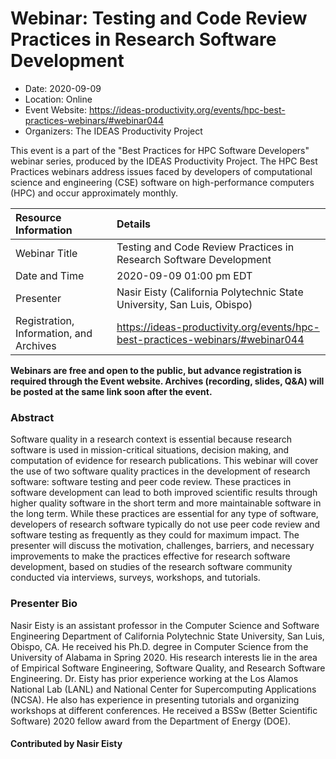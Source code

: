 # Webinar: Testing and Code Review Practices in Research Software Development

- Date: 2020-09-09
- Location: Online
- Event Website: https://ideas-productivity.org/events/hpc-best-practices-webinars/#webinar044
- Organizers: The IDEAS Productivity Project
			   
This event is a part of the "Best Practices for HPC Software
Developers" webinar series, produced by the IDEAS Productivity
Project. The HPC Best Practices webinars address issues faced by
developers of computational science and engineering (CSE) software on
high-performance computers (HPC) and occur approximately monthly.

Resource Information | Details
:--- | :---			   
Webinar Title | Testing and Code Review Practices in Research Software Development
Date and Time | 2020-09-09 01:00 pm EDT
Presenter | Nasir Eisty (California Polytechnic State University, San Luis, Obispo)
Registration, Information, and Archives | 	<https://ideas-productivity.org/events/hpc-best-practices-webinars/#webinar044>	   

**Webinars are free and open to the public, but advance registration is required through the Event website. Archives (recording, slides, Q&A) will be posted at the same link soon after the event.**

### Abstract
<p>Software quality in a research context is essential because research software is used in mission-critical situations, decision making, and computation of evidence for research publications. This webinar will cover the use of two software quality practices in the development of research software: software testing and peer code review. These practices in software development can lead to both improved scientific results through higher quality software in the short term and more maintainable software in the long term. While these practices are essential for any type of software, developers of research software typically do not use peer code review and software testing as frequently as they could for maximum impact. The presenter will discuss the motivation, challenges, barriers, and necessary improvements to make the practices effective for research software development, based on studies of the research software community conducted via interviews, surveys, workshops, and tutorials.</p>



### Presenter Bio
<p>Nasir Eisty is an assistant professor in the Computer Science and Software Engineering Department of California Polytechnic State University, San Luis, Obispo, CA. He received his Ph.D. degree in Computer Science from the University of Alabama in Spring 2020. His research interests lie in the area of Empirical Software Engineering, Software Quality, and Research Software Engineering. Dr. Eisty has prior experience working at the Los Alamos National Lab (LANL) and National Center for Supercomputing Applications (NCSA). He also has experience in presenting tutorials and organizing workshops at different conferences. He received a BSSw (Better Scientific Software) 2020 fellow award from the Department of Energy (DOE).</p>

    

#### Contributed by Nasir Eisty

<!---
Publish: yes
Topics: online learning
Pinned: no
RSS update: 2020-08-09
--->
